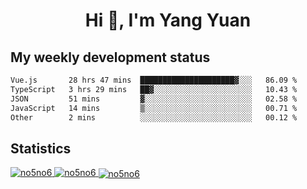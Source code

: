 <h1 align="center">Hi 👋, I'm Yang Yuan</h1>


## My weekly development status
<!--START_SECTION:waka-->

```txt
Vue.js       28 hrs 47 mins  █████████████████████▓░░░   86.09 %
TypeScript   3 hrs 29 mins   ██▓░░░░░░░░░░░░░░░░░░░░░░   10.43 %
JSON         51 mins         ▓░░░░░░░░░░░░░░░░░░░░░░░░   02.58 %
JavaScript   14 mins         ▒░░░░░░░░░░░░░░░░░░░░░░░░   00.71 %
Other        2 mins          ░░░░░░░░░░░░░░░░░░░░░░░░░   00.12 %
```

<!--END_SECTION:waka-->

## Statistics
<a href="https://github.com/anuraghazra/github-readme-stats">
  <img src="https://github-readme-stats.vercel.app/api/top-langs/?username=no5no6&theme=dracula" alt="no5no6">
</a>
<a href="https://github.com/anuraghazra/github-readme-stats">
  <img src="https://github-readme-stats.vercel.app/api?username=no5no6&show_icons=true&theme=dracula&line_height=40" alt="no5no6">
</a>
<a href="https://github.com/anuraghazra/github-readme-stats">
  <img align="center" src="https://github-readme-streak-stats.herokuapp.com/?user=no5no6&theme=dracula" alt="no5no6" />
</a>